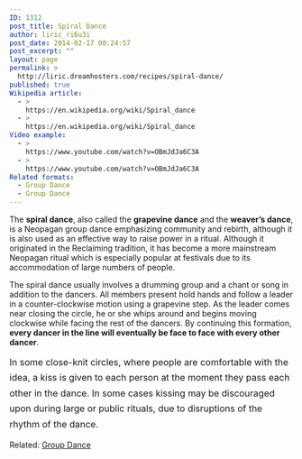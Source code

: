 ```yaml
---
ID: 1312
post_title: Spiral Dance
author: liric_ri6u3i
post_date: 2014-02-17 00:24:57
post_excerpt: ""
layout: page
permalink: >
  http://liric.dreamhosters.com/recipes/spiral-dance/
published: true
Wikipedia article:
  - >
    https://en.wikipedia.org/wiki/Spiral_dance
  - >
    https://en.wikipedia.org/wiki/Spiral_dance
Video example:
  - >
    https://www.youtube.com/watch?v=OBmJdJa6C3A
  - >
    https://www.youtube.com/watch?v=OBmJdJa6C3A
Related formats:
  - Group Dance
  - Group Dance
---
```

The <b>spiral dance</b>, also called the <b>grapevine dance</b> and the <b>weaver’s dance</b>, is a Neopagan group dance emphasizing community and rebirth, although it is also used as an effective way to raise power in a ritual. Although it originated in the Reclaiming tradition, it has become a more mainstream Neopagan ritual which is especially popular at festivals due to its accommodation of large numbers of people.

The spiral dance usually involves a drumming group and a chant or song in addition to the dancers. All members present hold hands and follow a leader in a counter-clockwise motion using a grapevine step. As the leader comes near closing the circle, he or she whips around and begins moving clockwise while facing the rest of the dancers. By continuing this formation, <strong>every dancer in the line will eventually be face to face with every other dancer</strong>.<sup id="cite_ref-4"><a href="https://en.wikipedia.org/wiki/Spiral_dance#cite_note-4">
</a></sup>

<span style="line-height: 1.714285714; font-size: 1rem;">In some close-knit circles, where people are comfortable with the idea, a kiss is given to each person at the moment they pass each other in the dance. In some cases kissing may be discouraged upon during large or public rituals, due to disruptions of the rhythm of the dance.</span><sup id="cite_ref-6"><a href="https://en.wikipedia.org/wiki/Spiral_dance#cite_note-6">
</a></sup>

Related: <a title="Group Dance" href="http://www.co-creative-recipes.cc/recipes/group-dance/">Group Dance</a>

&nbsp;
